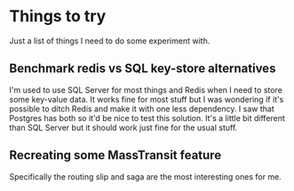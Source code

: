 # Things to try
Just a list of things I need to do some experiment with.

## Benchmark redis vs SQL key-store alternatives
I'm used to use SQL Server for most things and Redis when I need to store some key-value data. It works fine for most stuff but I was wondering if it's possible to ditch Redis and make it with one less dependency. I saw that Postgres has both so it'd be nice to test this solution. It's a little bit different than SQL Server but it should work just fine for the usual stuff.

## Recreating some MassTransit feature
Specifically the routing slip and saga are the most interesting ones for me. 
